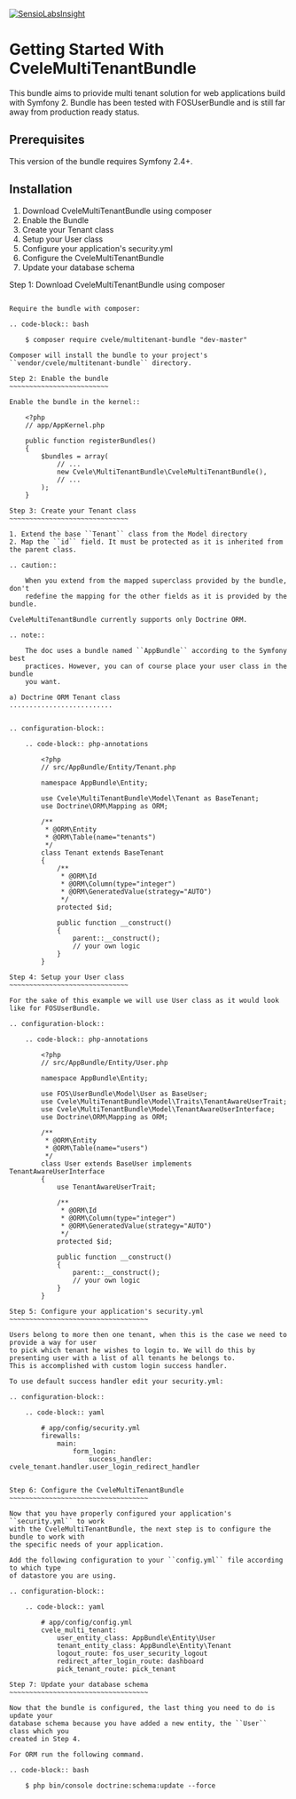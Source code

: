[![SensioLabsInsight](https://insight.sensiolabs.com/projects/2b2fa3d6-3fbf-42bc-bb74-d33c67519148/small.png)](https://insight.sensiolabs.com/projects/2b2fa3d6-3fbf-42bc-bb74-d33c67519148)


Getting Started With CveleMultiTenantBundle
==================================

This bundle aims to priovide multi tenant solution for web applications build with Symfony 2.
Bundle has been tested with FOSUserBundle and is still far away from production ready status.

Prerequisites
-------------

This version of the bundle requires Symfony 2.4+.

Installation
------------

1. Download CveleMultiTenantBundle using composer
2. Enable the Bundle
3. Create your Tenant class
4. Setup your User class
5. Configure your application's security.yml
6. Configure the CveleMultiTenantBundle
7. Update your database schema

Step 1: Download CveleMultiTenantBundle using composer
~~~~~~~~~~~~~~~~~~~~~~~~~~~~~~~~~~~~~~~~~~~~~

Require the bundle with composer:

.. code-block:: bash

    $ composer require cvele/multitenant-bundle "dev-master"

Composer will install the bundle to your project's ``vendor/cvele/multitenant-bundle`` directory.

Step 2: Enable the bundle
~~~~~~~~~~~~~~~~~~~~~~~~~

Enable the bundle in the kernel::

    <?php
    // app/AppKernel.php

    public function registerBundles()
    {
        $bundles = array(
            // ...
            new Cvele\MultiTenantBundle\CveleMultiTenantBundle(),
            // ...
        );
    }

Step 3: Create your Tenant class
~~~~~~~~~~~~~~~~~~~~~~~~~~~~~~

1. Extend the base ``Tenant`` class from the Model directory
2. Map the ``id`` field. It must be protected as it is inherited from the parent class.

.. caution::

    When you extend from the mapped superclass provided by the bundle, don't
    redefine the mapping for the other fields as it is provided by the bundle.

CveleMultiTenantBundle currently supports only Doctrine ORM.

.. note::

    The doc uses a bundle named ``AppBundle`` according to the Symfony best
    practices. However, you can of course place your user class in the bundle
    you want.

a) Doctrine ORM Tenant class
..........................


.. configuration-block::

    .. code-block:: php-annotations

        <?php
        // src/AppBundle/Entity/Tenant.php

        namespace AppBundle\Entity;

        use Cvele\MultiTenantBundle\Model\Tenant as BaseTenant;
        use Doctrine\ORM\Mapping as ORM;

        /**
         * @ORM\Entity
         * @ORM\Table(name="tenants")
         */
        class Tenant extends BaseTenant
        {
            /**
             * @ORM\Id
             * @ORM\Column(type="integer")
             * @ORM\GeneratedValue(strategy="AUTO")
             */
            protected $id;

            public function __construct()
            {
                parent::__construct();
                // your own logic
            }
        }

Step 4: Setup your User class
~~~~~~~~~~~~~~~~~~~~~~~~~~~~~~

For the sake of this example we will use User class as it would look like for FOSUserBundle.

.. configuration-block::

    .. code-block:: php-annotations

        <?php
        // src/AppBundle/Entity/User.php

        namespace AppBundle\Entity;

        use FOS\UserBundle\Model\User as BaseUser;
        use Cvele\MultiTenantBundle\Model\Traits\TenantAwareUserTrait;
        use Cvele\MultiTenantBundle\Model\TenantAwareUserInterface;
        use Doctrine\ORM\Mapping as ORM;

        /**
         * @ORM\Entity
         * @ORM\Table(name="users")
         */
        class User extends BaseUser implements TenantAwareUserInterface
        {
            use TenantAwareUserTrait;

            /**
             * @ORM\Id
             * @ORM\Column(type="integer")
             * @ORM\GeneratedValue(strategy="AUTO")
             */
            protected $id;

            public function __construct()
            {
                parent::__construct();
                // your own logic
            }
        }

Step 5: Configure your application's security.yml
~~~~~~~~~~~~~~~~~~~~~~~~~~~~~~~~~~~

Users belong to more then one tenant, when this is the case we need to provide a way for user
to pick which tenant he wishes to login to. We will do this by presenting user with a list of all tenants he belongs to.
This is accomplished with custom login success handler.

To use default success handler edit your security.yml:

.. configuration-block::

    .. code-block:: yaml

        # app/config/security.yml
        firewalls:
            main:
                form_login:
                    success_handler: cvele_tenant.handler.user_login_redirect_handler


Step 6: Configure the CveleMultiTenantBundle
~~~~~~~~~~~~~~~~~~~~~~~~~~~~~~~~~~~

Now that you have properly configured your application's ``security.yml`` to work
with the CveleMultiTenantBundle, the next step is to configure the bundle to work with
the specific needs of your application.

Add the following configuration to your ``config.yml`` file according to which type
of datastore you are using.

.. configuration-block::

    .. code-block:: yaml

        # app/config/config.yml
        cvele_multi_tenant:
            user_entity_class: AppBundle\Entity\User
            tenant_entity_class: AppBundle\Entity\Tenant
            logout_route: fos_user_security_logout
            redirect_after_login_route: dashboard
            pick_tenant_route: pick_tenant

Step 7: Update your database schema
~~~~~~~~~~~~~~~~~~~~~~~~~~~~~~~~~~~

Now that the bundle is configured, the last thing you need to do is update your
database schema because you have added a new entity, the ``User`` class which you
created in Step 4.

For ORM run the following command.

.. code-block:: bash

    $ php bin/console doctrine:schema:update --force
